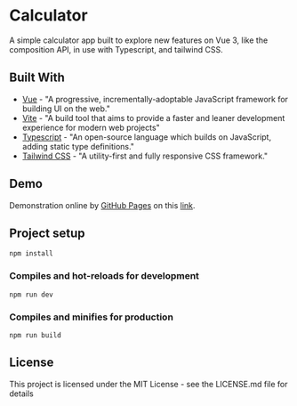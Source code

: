 # Calculator

A simple calculator app built to explore new features on Vue 3, like the composition API, in use with Typescript, and tailwind CSS.

## Built With

- [Vue](https://vuejs.org) - "A progressive, incrementally-adoptable JavaScript framework for building UI on the web."
- [Vite](https://vitejs.dev) - "A build tool that aims to provide a faster and leaner development experience for modern web projects"
- [Typescript](https://www.typescriptlang.org) - "An open-source language which builds on JavaScript, adding static type definitions."
- [Tailwind CSS](https://tailwindcss.com) - "A utility-first and fully responsive CSS framework."

## Demo

Demonstration online by [GitHub Pages](https://pages.github.com) on this [link](https://lucas-santosp.github.io/currency-exchange-chart/).

## Project setup

```
npm install
```

### Compiles and hot-reloads for development

```
npm run dev
```

### Compiles and minifies for production

```
npm run build
```

## License

This project is licensed under the MIT License - see the LICENSE.md file for details
